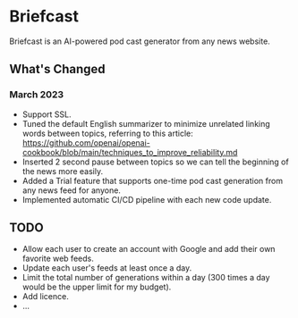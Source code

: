 # Briefcast

Briefcast is an AI-powered pod cast generator from any news website.

## What's Changed

### March 2023

- Support SSL.
- Tuned the default English summarizer to minimize unrelated linking words between topics, referring to this article: https://github.com/openai/openai-cookbook/blob/main/techniques_to_improve_reliability.md
- Inserted 2 second pause between topics so we can tell the beginning of the news more easily.
- Added a Trial feature that supports one-time pod cast generation from any news feed for anyone.
- Implemented automatic CI/CD pipeline with each new code update.

## TODO

- Allow each user to create an account with Google and add their own favorite web feeds.
- Update each user's feeds at least once a day.
- Limit the total number of generations within a day (300 times a day would be the upper limit for my budget).
- Add licence.
- ...
